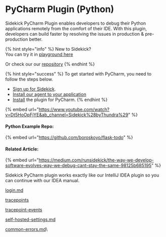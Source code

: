 # PyCharm Plugin (Python)

Sidekick PyCharm Plugin enables developers to debug their Python applications remotely from the comfort of their IDE. With this plugin, developers can build faster by resolving the issues in production & pre-production better.

{% hint style="info" %}
New to Sidekick?\
You can try it in [playground here](https://app.runsidekick.com/sandbox?utm\_source=pycharm-docs)

Or check our our [repository](https://github.com/runsidekick/sidekick)
{% endhint %}

{% hint style="success" %}
To get started with PyCharm, you need to follow the steps below.&#x20;

* [Sign up for Sidekick](../installation/signup-with-thundra-sidekick.md).&#x20;
* [Install our agent to your application](../agents/python/)
* [Install](https://plugins.jetbrains.com/plugin/20031-sidekick) the plugin for PyCharm.&#x20;
{% endhint %}

{% embed url="https://www.youtube.com/watch?v=Dt5HoOpFjYE&ab_channel=Sidekick%28byThundra%29" %}

#### Python Example Repo:

{% embed url="https://github.com/boroskoyo/flask-todo" %}

#### Related Article:

{% embed url="https://medium.com/runsidekick/the-way-we-develop-software-evolves-way-we-debug-cant-stay-the-same-98125b685195" %}



Sidekick PyCharm plugin works exactly like our IntelliJ IDEA plugin so you can continue with our IDEA manual.

[login.md](intellij-idea-plugin/login.md "mention")

[tracepoints](intellij-idea-plugin/tracepoints/ "mention")

[tracepoint-events](intellij-idea-plugin/tracepoint-events/ "mention")

[self-hosted-settings.md](intellij-idea-plugin/self-hosted-settings.md "mention")

[common-errors.md](intellij-idea-plugin/common-errors.md "mention")\
